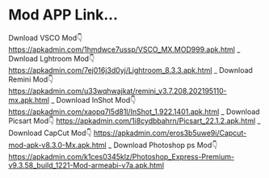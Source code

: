 # Mod APP Link...

Dwnload VSCO Mod👇
https://apkadmin.com/1hmdwce7ussp/VSCO_MX.MOD999.apk.html
_
Dwnload Lghtroom Mod👇
https://apkadmin.com/7ej016j3d0yj/Lightroom_8.3.3.apk.html
_
Download Remini Mod👇
https://apkadmin.com/u33wqhwajkat/remini_v3.7.208.202195110-mx.apk.html
_
Download InShot Mod👇
https://apkadmin.com/xaopq7l5d81l/InShot_1.922.1401.apk.html
_
Download Picsart Mod👇
https://apkadmin.com/1i8cydbbahrn/Picsart_22.1.2.apk.html
_
Download CapCut Mod👇
https://apkadmin.com/eros3b5uwe9i/Capcut-mod-apk-v8.3.0-Mx.apk.html
_
Download Photoshop ps Mod👇
https://apkadmin.com/k1ces0345klz/Photoshop_Express-Premium-v9.3.58_build_1221-Mod-armeabi-v7a.apk.html

